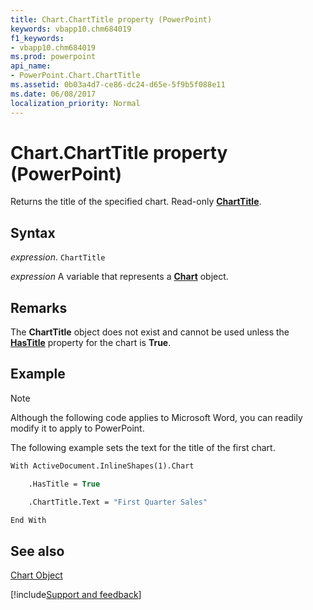 ```yaml
---
title: Chart.ChartTitle property (PowerPoint)
keywords: vbapp10.chm684019
f1_keywords:
- vbapp10.chm684019
ms.prod: powerpoint
api_name:
- PowerPoint.Chart.ChartTitle
ms.assetid: 0b03a4d7-ce86-dc24-d65e-5f9b5f088e11
ms.date: 06/08/2017
localization_priority: Normal
---
```



# Chart.ChartTitle property (PowerPoint)

Returns the title of the specified chart. Read-only  **[ChartTitle](PowerPoint.ChartTitle.md)**.


## Syntax

_expression_. `ChartTitle`

_expression_ A variable that represents a **[Chart](PowerPoint.Chart.md)** object.


## Remarks

The  **ChartTitle** object does not exist and cannot be used unless the **[HasTitle](PowerPoint.Chart.HasTitle.md)** property for the chart is **True**.


## Example




> [!NOTE] 
> Although the following code applies to Microsoft Word, you can readily modify it to apply to PowerPoint.

The following example sets the text for the title of the first chart.




```vb
With ActiveDocument.InlineShapes(1).Chart

    .HasTitle = True

    .ChartTitle.Text = "First Quarter Sales"

End With
```


## See also


[Chart Object](PowerPoint.Chart.md)

[!include[Support and feedback](~/includes/feedback-boilerplate.md)]